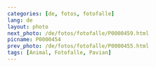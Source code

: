 ```yaml
---
categories: [de, fotos, fotofalle]
lang: de
layout: photo
next_photo: /de/fotos/fotofalle/P0000459.html
picname: P0000454
prev_photo: /de/fotos/fotofalle/P0000455.html
tags: [Animal, Fotofalle, Pavian]
---
```

